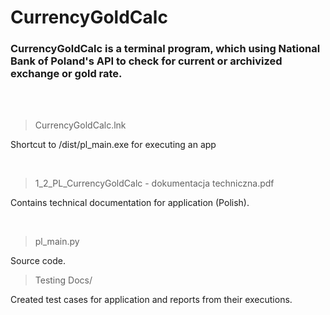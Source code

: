 # CurrencyGoldCalc
### CurrencyGoldCalc is a terminal program, which using National Bank of Poland's API to check for current or archivized exchange or gold rate.

<br>
<br>

>CurrencyGoldCalc.lnk

Shortcut to /dist/pl_main.exe for executing an app

<br>

>1_2_PL_CurrencyGoldCalc - dokumentacja techniczna.pdf

Contains technical documentation for application (Polish).

<br>

>pl_main.py

Source code.

>Testing Docs/

Created test cases for application and reports from their executions.
